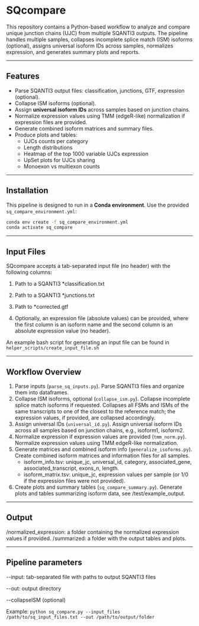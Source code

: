 # SQcompare

This repository contains a Python-based workflow to analyze and compare unique junction chains (UJC) from multiple SQANTI3 outputs. The pipeline handles multiple samples, collapses incomplete splice match (ISM) isoforms (optional), assigns universal isoform IDs across samples, normalizes expression, and generates summary plots and reports.

---

## Features

- Parse SQANTI3 output files: classification, junctions, GTF, expression (optional).
- Collapse ISM isoforms (optional).
- Assign **universal isoform IDs** across samples based on junction chains.
- Normalize expression values using TMM (edgeR-like) normalization if expression files are provided.
- Generate combined isoform matrices and summary files.
- Produce plots and tables:
  - UJCs counts per category
  - Length distributions
  - Heatmap of the top 1000 variable UJCs expression
  - UpSet plots for UJCs sharing
  - Monoexon vs multiexon counts

---

## Installation

This pipeline is designed to run in a **Conda environment**. Use the provided `sq_compare_environment.yml`:

```bash
conda env create -f sq_compare_environment.yml
conda activate sq_compare
```

---
## Input Files

SQcompare accepts a tab-separated input file (no header) with the following columns:

1. Path to a SQANTI3 *classification.txt

2. Path to a SQANTI3 *junctions.txt

3. Path to *corrected.gtf

4. Optionally, an expression file (absolute values) can be provided, where the first column is an isoform name and the second column is an absolute expression value (no header).

An example bash script for generating an input file can be found in `helper_scripts/create_input_file.sh`

---

## Workflow Overview

1. Parse inputs (`parse_sq_inputs.py`). Parse SQANTI3 files and organize them into dataframes.
2. Collapse ISM isoforms, optional (`collapse_ism.py`). Collapse incomplete splice match isoforms if requested. Collapses all FSMs and ISMs of the same transcripts to one of the closest to the reference match; the expression values, if provided, are collapsed accordingly. 
3. Assign universal IDs (`universal_id.py`). Assign universal isoform IDs across all samples based on junction chains, e.g., isoform1, isoform2.
4. Normalize expression if expression values are provided (`tmm_norm.py`). Normalize expression values using TMM edgeR-like normalization.
5. Generate matrices and combined isoform info (`generalize_isoforms.py`). Create combined isoform matrices and information files for all samples.
   - isoform_info.tsv: unique_jc, universal_id, category, associated_gene, associated_transcript, exons_n, length.
   - isoform_matrix.tsv: unique_jc, expression values per sample (or 1/0 if the expression files were not provided).
7. Create plots and summary tables (`sq_compare_summary.py`). Generate plots and tables summarizing isoform data, see /test/example_output.

---

## Output

/normalized_expression: a folder containing the normalized expression values if provided.
/summarized: a folder with the output tables and plots.

---

## Pipeline parameters

--input: tab-separated file with paths to output SQANTI3 files

--out: output directory

--collapseISM (optional)

Example:
`python sq_compare.py --input_files /path/to/sq_input_files.txt --out /path/to/output/folder`
